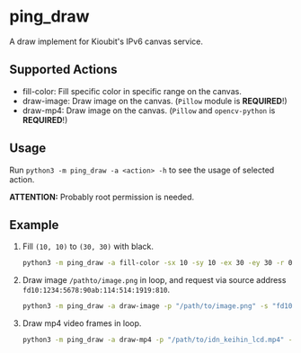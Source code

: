 # ping_draw

A draw implement for Kioubit's IPv6 canvas service.

## Supported Actions

- fill-color: Fill specific color in specific range on the canvas.
- draw-image: Draw image on the canvas. (`Pillow` module is **REQUIRED**!)
- draw-mp4: Draw image on the canvas. (`Pillow` and `opencv-python` is **REQUIRED**!)

## Usage

Run `python3 -m ping_draw -a <action> -h` to see the usage of selected action.

**ATTENTION:** Probably root permission is needed.

## Example

1. Fill `(10, 10)` to `(30, 30)` with black.

    ```bash
    python3 -m ping_draw -a fill-color -sx 10 -sy 10 -ex 30 -ey 30 -r 0 -g 0 -b 0
    ```

2. Draw image `/pathto/image.png` in loop, and request via source address `fd10:1234:5678:90ab:114:514:1919:810`.

    ```bash
    python3 -m ping_draw -a draw-image -p "/path/to/image.png" -s "fd10:1234:5678:90ab:114:514:1919:810" -l
    ```
3. Draw mp4 video frames in loop.

    ```bash
    python3 -m ping_draw -a draw-mp4 -p "/path/to/idn_keihin_lcd.mp4" -sx 100 -sy 0 -iw 320 -ih 180 -l
    ```
